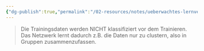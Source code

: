 ```yaml
---
{"dg-publish":true,"permalink":"/02-resources/notes/ueberwachtes-lernverhalten/","tags":["GFN/prüfungsrelevant/AP1/vorbereitung"],"noteIcon":"","updated":"2025-03-13T14:23:57.000+01:00"}
---
```


>Die Trainingsdaten werden NICHT klassifiziert vor dem
Trainieren. Das Netzwerk lernt dadurch z.B. die Daten nur zu
clustern, also in Gruppen zusammenzufassen.
